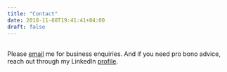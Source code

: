 ```yaml
---
title: "Contact"
date: 2018-11-08T19:41:41+04:00
draft: false
---
```

<div style="width:100%;height:0;position:relative;"><iframe src="https://giphy.com/embed/ycCorcEg3i946QRkAQ" width="100%" height="100%" style="position:absolute" frameBorder="0" class="giphy-embed" allowFullScreen></iframe></div>
<br>
Please <a href="mailto:wasim.ullah@aol.com" target="_blank">email</a> me for business enquiries. And if you need pro bono advice, reach out through my LinkedIn <a href="https://www.linkedin.com/in/mrwullah" target="_blank">profile</a>.
